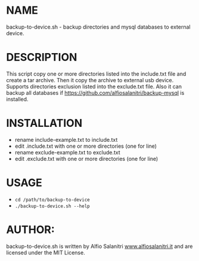 # NAME
backup-to-device.sh - backup directories and mysql databases to external device.

# DESCRIPTION
This script copy one or more directories listed into the include.txt file and create a tar archive. Then it copy the archive to external usb device. Supports directories exclusion listed into the exclude.txt file. Also it can backup all databases if https://github.com/alfiosalanitri/backup-mysql is installed.

# INSTALLATION
- rename include-example.txt to include.txt
- edit .include.txt with one or more directories (one for line)
- rename exclude-example.txt to exclude.txt
- edit .exclude.txt with one or more directories (one for line)

# USAGE
- `cd /path/to/backup-to-device`
- `./backup-to-device.sh --help`

# AUTHOR: 
backup-to-device.sh is written by Alfio Salanitri www.alfiosalanitri.it and are licensed under the MIT License.
